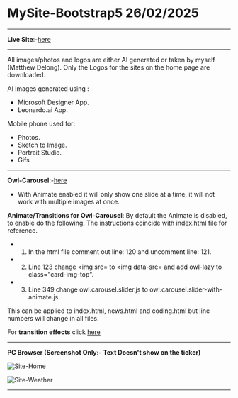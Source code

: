 # MySite-Bootstrap5 26/02/2025

---

**Live Site**:-[here](https://matthews-world.netlify.app/)

---

All images/photos and logos are either AI generated or taken by myself (Matthew Delong). 
Only the Logos for the sites on the home page are downloaded.

AI images generated using : 
- Microsoft Designer App.
- Leonardo.ai App.

Mobile phone used for: 
- Photos.
- Sketch to Image.
- Portrait Studio.
- Gifs

---

**Owl-Carousel**:-[here](https://owlcarousel2.github.io/OwlCarousel2/)
- With Animate enabled it will only show one slide at a time, it will not work with multiple images at once.

**Animate/Transitions for Owl-Carousel**:
By default the Animate is disabled, to enable do the following. The instructions coincide with index.html file for reference.
- 1. In the html file comment out line: 120 and uncomment line: 121.
- 2. Line 123 change <img src= to <img data-src= and add owl-lazy to class="card-img-top".
- 3. Line 349 change owl.carousel.slider.js to owl.carousel.slider-with-animate.js.

This can be applied to index.html, news.html and coding.html but line numbers will change in all files.

For **transition effects** click [here](https://animate.style/)

---

**PC Browser (Screenshot Only:- Text Doesn't show on the ticker)** 

![Site-Home](https://github.com/user-attachments/assets/a3ba67e6-d046-4579-9587-625f84330357)

![Site-Weather](https://github.com/user-attachments/assets/9672393a-c37d-496c-bfbd-7df0d214c02c)

---
